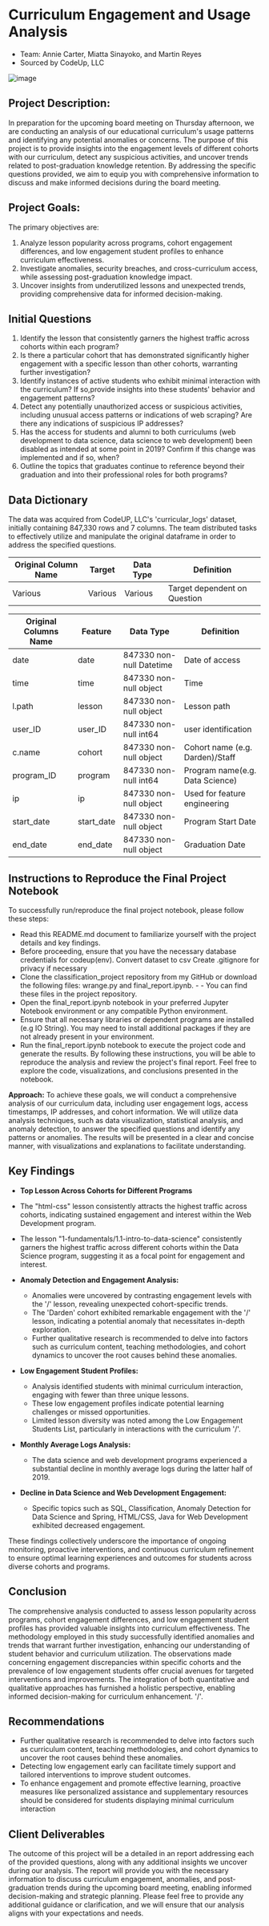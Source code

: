 # Curriculum Engagement and Usage Analysis
- Team: Annie Carter, Miatta Sinayoko, and Martin Reyes
- Sourced by CodeUp, LLC

![image](https://encrypted-tbn0.gstatic.com/images?q=tbn:ANd9GcTgG55eAx6SYJA0sh2VfEBE60TYLs6K_hKcVQjL-0J8rEDVmMkcTCRLf8C4Je3Gd5xCWi0&usqp=CAU)

## **Project Description:**
In preparation for the upcoming board meeting on Thursday afternoon, we are conducting an analysis of our educational curriculum's usage patterns and identifying any potential anomalies or concerns. The purpose of this project is to provide insights into the engagement levels of different cohorts with our curriculum, detect any suspicious activities, and uncover trends related to post-graduation knowledge retention. By addressing the specific questions provided, we aim to equip you with comprehensive information to discuss and make informed decisions during the board meeting.

## **Project Goals:**
The primary objectives are:
1. Analyze lesson popularity across programs, cohort engagement differences, and low engagement student profiles to enhance curriculum effectiveness.
2. Investigate anomalies, security breaches, and cross-curriculum access, while assessing post-graduation knowledge impact.
3. Uncover insights from underutilized lessons and unexpected trends, providing comprehensive data for informed decision-making.

## **Initial Questions**
1. Identify the lesson that consistently garners the highest traffic across cohorts within each program?
2. Is there a particular cohort that has demonstrated significantly higher engagement with a specific lesson than other cohorts, warranting further investigation?
3. Identify instances of active students who exhibit minimal interaction with the curriculum? If so,provide insights into these students' behavior and engagement patterns?
4. Detect any potentially unauthorized access or suspicious activities, including unusual access patterns or indications of web scraping? Are there any indications of suspicious IP addresses?
5. Has the access for students and alumni to both curriculums (web development to data science, data science to web development) been disabled as intended at some point in 2019? Confirm if this change was implemented and if so, when?
6. Outline the topics that graduates continue to reference beyond their graduation and into their professional roles for both programs?


## **Data Dictionary**
The data was acquired from CodeUP, LLC's 'curricular_logs' dataset, initially containing 847,330 rows and 7 columns. The team distributed tasks to effectively utilize and manipulate the original dataframe in order to address the specified questions.

|    Original Column Name     |   Target    |       Data Type          |       Definition              |
|-----------------------------|-------------|--------------------------|------------------------------ |
|        Various              |  Various    |      Various             | Target dependent on Question  |
                                               


|    Original Columns Name    |   Feature    |       Data Type         |     Definition                |
|-----------------------------|--------------|------------------------ |------------------------------ |
|date                         |date          | 847330 non-null Datetime| Date of access                |
|time                         |time          | 847330 non-null  object | Time                          |
|l.path                       |lesson        | 847330 non-null  object | Lesson path                   | 
|user_ID                      |user_ID       | 847330 non-null  int64  | user identification           |    
|c.name                       |cohort        | 847330 non-null  object |Cohort name (e.g. Darden)/Staff|
|program_ID                   |program       | 847330 non-null  int64  |Program name(e.g. Data Science)|
|ip                           |ip            | 847330 non-null  object | Used for feature engineering  |
|start_date                   |start_date    | 847330 non-null  object | Program Start Date            |
|end_date                     |end_date      | 847330 non-null  object | Graduation Date               |


## **Instructions to Reproduce the Final Project Notebook**
To successfully run/reproduce the final project notebook, please follow these steps:

- Read this README.md document to familiarize yourself with the project details and key findings.
- Before proceeding, ensure that you have the necessary database credentials for codeup(env). Convert dataset to csv  Create .gitignore for privacy if necessary
- Clone the classification_project repository from my GitHub or download the following files: wrange.py and final_report.ipynb. -  - You can find these files in the project repository.
- Open the final_report.ipynb notebook in your preferred Jupyter Notebook environment or any compatible Python environment.
- Ensure that all necessary libraries or dependent programs are installed (e.g IO String). You may need to install additional packages if they are not already present in your environment.
- Run the final_report.ipynb notebook to execute the project code and generate the results. By following these instructions, you will be able to reproduce the analysis and review the project's final report. Feel free to explore the code, visualizations, and conclusions presented in the notebook.

**Approach:**
To achieve these goals, we will conduct a comprehensive analysis of our curriculum data, including user engagement logs, access timestamps, IP addresses, and cohort information. We will utilize data analysis techniques, such as data visualization, statistical analysis, and anomaly detection, to answer the specified questions and identify any patterns or anomalies. The results will be presented in a clear and concise manner, with visualizations and explanations to facilitate understanding.


## **Key Findings**
- **Top Lesson Across Cohorts for Different Programs**
- The "html-css" lesson consistently attracts the highest traffic across cohorts, indicating sustained engagement and interest within the Web Development program.
- The lesson "1-fundamentals/1.1-intro-to-data-science" consistently garners the highest traffic across different cohorts within the Data Science program, suggesting it as a focal point for engagement and interest.

- **Anomaly Detection and Engagement Analysis:**
  - Anomalies were uncovered by contrasting engagement levels with the '/' lesson, revealing unexpected cohort-specific trends.
  - The 'Darden' cohort exhibited remarkable engagement with the '/' lesson, indicating a potential anomaly that necessitates in-depth exploration.
  - Further qualitative research is recommended to delve into factors such as curriculum content, teaching methodologies, and cohort dynamics to uncover the root causes behind these anomalies.

- **Low Engagement Student Profiles:**
  - Analysis identified students with minimal curriculum interaction, engaging with fewer than three unique lessons.
  - These low engagement profiles indicate potential learning challenges or missed opportunities.
  - Limited lesson diversity was noted among the Low Engagement Students List, particularly in interactions with the curriculum 
  '/'.
- **Monthly Average Logs Analysis:**
  - The data science and web development programs experienced a substantial decline in monthly average logs during the latter half of 2019.
- **Decline in Data Science and Web Development Engagement:**
  - Specific topics such as SQL, Classification, Anomaly Detection for Data Science and Spring, HTML/CSS, Java for Web Development exhibited decreased engagement.

These findings collectively underscore the importance of ongoing monitoring, proactive interventions, and continuous curriculum refinement to ensure optimal learning experiences and outcomes for students across diverse cohorts and programs.


## **Conclusion**
The comprehensive analysis conducted to assess lesson popularity across programs, cohort engagement differences, and low engagement student profiles has provided valuable insights into curriculum effectiveness. The methodology employed in this study successfully identified anomalies and trends that warrant further investigation, enhancing our understanding of student behavior and curriculum utilization. The observations made concerning engagement discrepancies within specific cohorts and the prevalence of low engagement students offer crucial avenues for targeted interventions and improvements. The integration of both quantitative and qualitative approaches has furnished a holistic perspective, enabling informed decision-making for curriculum enhancement.
'/'.


## **Recommendations**
  - Further qualitative research is recommended to delve into factors such as curriculum content, teaching methodologies, and cohort dynamics to uncover the root causes behind these anomalies.
  - Detecting low engagement early can facilitate timely support and tailored interventions to improve student outcomes.
  - To enhance engagement and promote effective learning, proactive measures like personalized assistance and supplementary resources should be considered for students displaying minimal curriculum interaction
  

## **Client Deliverables**
The outcome of this project will be a detailed in an report addressing each of the provided questions, along with any additional insights we uncover during our analysis. The report will provide you with the necessary information to discuss curriculum engagement, anomalies, and post-graduation trends during the upcoming board meeting, enabling informed decision-making and strategic planning. Please feel free to provide any additional guidance or clarification, and we will ensure that our analysis aligns with your expectations and needs.




